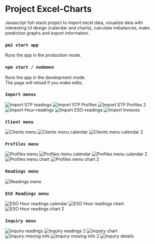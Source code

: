 # Project Excel-Charts
Javascript full-stack project to import excel data, visualize data with interesting UI design (calendar and charts), calculate imbalances, make prediction graphs and export information.

### `pm2 start app`
Runs the app in the production mode.<br />

### `npm start / nodemon`
Runs the app in the development mode.<br />
The page will reload if you make edits.<br />

### `Import menus`
![Import STP readings](./project-images/import-stp-readings.png)
![Import STP Profiles](./project-images/import-stp-profiles.png)
![Import STP Profiles 2](./project-images/import-stp-profiles-2.png)
![Import Hour-readings](./project-images/import-hour-readings.png)
![Import ESO-readings](./project-images/import-eso-readings.png)
![Import Invoices](./project-images/import-invoices.png)

### `Client menu`
![Clients menu](./project-images/clients-menu.png)
![Clients menu calendar](./project-images/clients-menu-hour-readings-calendar.png)
![Clients menu calendar 2](./project-images/clients-menu-hour-readings-calendar-2.png)

### `Profiles menu`
![Profiles menu](./project-images/new/profiles-menu.png)
![Profiles menu calendar](./project-images/new/profiles-details-calendar.png)
![Profiles menu calendar 2](./project-images/new/profiles-details-calendar-2.png)
![Profiles menu chart](./project-images/new/profiles-details-chart-1.png)
![Profiles menu chart 2](./project-images/new/profiles-details-chart-2.png)

### `Readings menu`
![Readings menu](./project-images/readings-menu.png)

### `ESO Readings menu`
![ESO Hour readings calendar](./project-images/new/eso-hour-reading-calendar.png)
![ESO Hour readings chart](./project-images/new/eso-hour-reading-chart-1.png)
![ESO Hour readings chart 2](./project-images/new/eso-hour-reading-chart-2.png)

### `Inquiry menu`
![Inquiry readings](./project-images/new/inquiry-readings-calendar.png)
![Inquiry readings 2](./project-images/new/inquiry-readings-calendar-details.png)
![Inquiry chart](./project-images/new/inquiry-readings-chart.png)
![Inquiry missing info](./project-images/new/inquiry-missing-info-2.png)
![Inquiry missing info 2](./project-images/new/inquiry-missing-info-2.png)
![Inquiry details](./project-images/new/inquiry-missing-info-details.png)